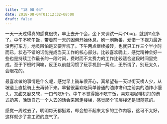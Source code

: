 ```yaml
---
title: "18 08 04"
date: 2018-08-04T01:12:32+08:00
draft: false
---
```


一天一天过得真的感觉很快，早上去开个会，坐下来调试一两个bug，就到11点多了。中午不吃午饭，带着前一天的困倦开始休息，刷一刷新番，爱惜一下视力最近没再打东方，地灵殿怕是又要弃坑了。下午两点继续搬砖，也就只工作三个半小时而已，状态不错的话能完成当天工作的核心部分。比较喜欢晚上，感觉精神会好一些也是持续工作最长的一段时间，费时而不太费力的工作比较适合这段时间里完成。至于下班时间嘛，反正以前就习惯了玩手机到一两点，无所谓了，别玩太久，会眼花的。

最喜欢做的事情是什么呢，感觉早上骑车很开心，真希望有一天过街天桥人少，从坡道上直接骑上去再骑下来。早餐很喜欢吃简单普通的油炸饼和之前卖的油炸小馒头，又甜又脆又软，一口气吃5个。中午不觉得饿不吃午饭，喜欢喝咖啡机打的港式奶茶，晚饭自己一个人去的话会来回走楼梯，感觉爬个10层楼还是很随意的。

感觉一周过去了，明明每天都挺累，却会想不起来太多的工作内容，这可不太好，这样就少了拿工资的底气了。
